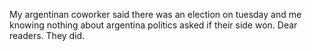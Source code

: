 My argentinan coworker said there was an election on tuesday and me knowing nothing about argentina politics asked if their side won. Dear readers. They did.

